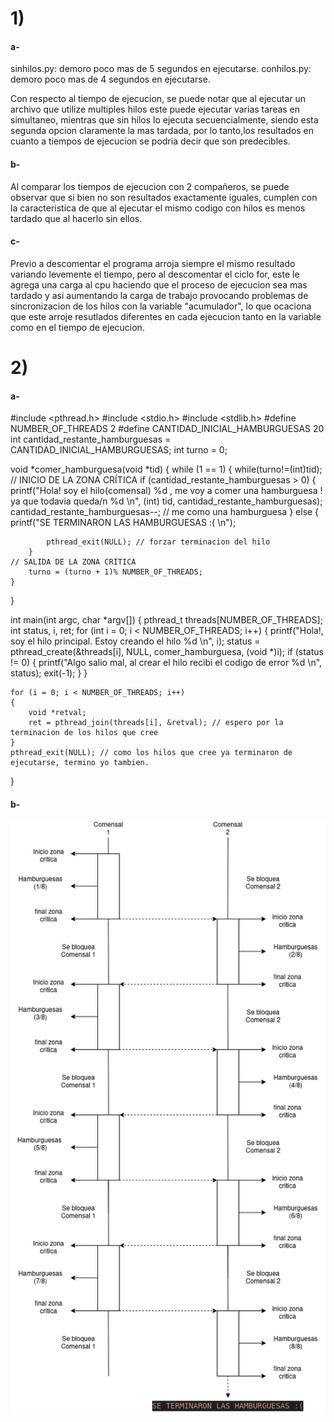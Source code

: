 # 1)

#### a- 
sinhilos.py: demoro poco mas de 5 segundos en ejecutarse.
conhilos.py: demoro poco mas de 4 segundos en ejecutarse.

Con respecto al tiempo de ejecucion, se puede notar que al ejecutar un archivo que utilize multiples hilos este puede ejecutar varias tareas en 
simultaneo, mientras que sin hilos lo ejecuta secuencialmente, siendo esta segunda opcion claramente la mas tardada, por lo tanto,los resultados en 
cuanto a tiempos de ejecucion se podria decir que son predecibles.

#### b-
Al comparar los tiempos de ejecucion con 2 compañeros, se puede observar que si bien no son resultados exactamente iguales, cumplen con la caracteristica 
de que al ejecutar el mismo codigo con hilos es menos tardado que al hacerlo sin ellos.

#### c-
Previo a descomentar el programa arroja siempre el mismo resultado variando levemente el tiempo, pero al descomentar el ciclo for, este le 
agrega una carga al cpu haciendo que el proceso de ejecucion sea mas tardado y asi aumentando la carga de trabajo provocando problemas de 
sincronizacion de los hilos con la variable "acumulador", lo que ocaciona que este arroje resutlados diferentes en cada ejecucion tanto en la 
variable como en el tiempo de ejecucion.

# 2)

#### a-
#include <pthread.h>
#include <stdio.h>
#include <stdlib.h>
#define NUMBER_OF_THREADS 2
#define CANTIDAD_INICIAL_HAMBURGUESAS 20
int cantidad_restante_hamburguesas = CANTIDAD_INICIAL_HAMBURGUESAS;
int turno = 0;

void *comer_hamburguesa(void *tid)
{
	while (1 == 1)
	{ 
		while(turno!=(int)tid);
    // INICIO DE LA ZONA CRÍTICA
		if (cantidad_restante_hamburguesas > 0)
		{
			printf("Hola! soy el hilo(comensal) %d , me voy a comer una hamburguesa ! ya que todavia queda/n %d \n", (int) tid, cantidad_restante_hamburguesas);
			cantidad_restante_hamburguesas--; // me como una hamburguesa
		}
		else
		{
			printf("SE TERMINARON LAS HAMBURGUESAS :( \n");

			pthread_exit(NULL); // forzar terminacion del hilo
		}
    // SALIDA DE LA ZONA CRÍTICA   
		turno = (turno + 1)% NUMBER_OF_THREADS;
	}
}

int main(int argc, char *argv[])
{
	pthread_t threads[NUMBER_OF_THREADS];
	int status, i, ret;
	for (int i = 0; i < NUMBER_OF_THREADS; i++)
	{
		printf("Hola!, soy el hilo principal. Estoy creando el hilo %d \n", i);
		status = pthread_create(&threads[i], NULL, comer_hamburguesa, (void *)i);
		if (status != 0)
		{
			printf("Algo salio mal, al crear el hilo recibi el codigo de error %d \n", status);
			exit(-1);
		}
	}

	for (i = 0; i < NUMBER_OF_THREADS; i++)
	{
		void *retval;
		ret = pthread_join(threads[i], &retval); // espero por la terminacion de los hilos que cree
	}
	pthread_exit(NULL); // como los hilos que cree ya terminaron de ejecutarse, termino yo tambien.
}

#### b-
<img src="./2comensalesy8hamburguesas.png"/>